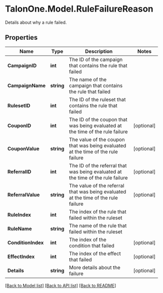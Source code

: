 # TalonOne.Model.RuleFailureReason
Details about why a rule failed.
## Properties

Name | Type | Description | Notes
------------ | ------------- | ------------- | -------------
**CampaignID** | **int** | The ID of the campaign that contains the rule that failed | 
**CampaignName** | **string** | The name of the campaign that contains the rule that failed | 
**RulesetID** | **int** | The ID of the ruleset that contains the rule that failed | 
**CouponID** | **int** | The ID of the coupon that was being evaluated at the time of the rule failure | [optional] 
**CouponValue** | **string** | The value of the coupon that was being evaluated at the time of the rule failure | [optional] 
**ReferralID** | **int** | The ID of the referral that was being evaluated at the time of the rule failure | [optional] 
**ReferralValue** | **string** | The value of the referral that was being evaluated at the time of the rule failure | [optional] 
**RuleIndex** | **int** | The index of the rule that failed within the ruleset | 
**RuleName** | **string** | The name of the rule that failed within the ruleset | 
**ConditionIndex** | **int** | The index of the condition that failed | [optional] 
**EffectIndex** | **int** | The index of the effect that failed | [optional] 
**Details** | **string** | More details about the failure | [optional] 

[[Back to Model list]](../README.md#documentation-for-models) [[Back to API list]](../README.md#documentation-for-api-endpoints) [[Back to README]](../README.md)

